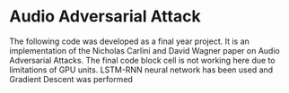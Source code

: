 # Audio Adversarial Attack 
The following code was developed as a final year project. It is an implementation of the Nicholas Carlini and David Wagner paper on Audio Adversarial Attacks. The final code block cell is not working here due to limitations of GPU units. LSTM-RNN neural network has been used and Gradient Descent was performed
